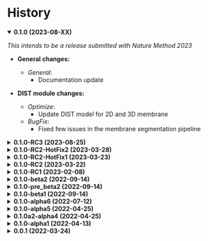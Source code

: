 # History

<details open>
    <summary><b>0.1.0 (2023-08-XX)</b></summary>

*This intends to be a release submitted with Nature Method 2023*

* **General changes:**
    * *General*:
        * Documentation update

* **DIST module changes:**
    * *Optimize*:
        * Update DIST model for 2D and 3D membrane
    * *BugFix*:
        * Fixed few issues in the membrane segmentation pipeline

</details>

<details>
    <summary><b>0.1.0-RC3 (2023-08-25)</b></summary>

* **General changes:**
    * *General*:
        * Full support for 2D data
        * Black
        * Introduced the TARDIS Logo and rebranding to Tardis-PyTorch
        * Remove Open3D library (conflict in CentOS7)
        * Fixed MRC read-out during training that forcibly rotated .mrc files

    * *New_Feature*: 
        * Added new output format .ply
        * New general tardis call
        * Added helper functions csv_am and am_csv
        * Added instance prediction from semantic binary masks 

    * *Optimize*: 
        * Added an optional checkpoint to all Tardis calls
        * Improvements in training for CNN and DIST by users
        * Amira possible output as a raw point cloud

    * *BugFix*:
        * Fixed save for .mrc files

* **SpindleTorch module changes:**
    * *General*:
        * Retrained FNet_32 model for membrane and microtubules
        * Train FNet_32 for 2D membrane segmentation

    * *Optimize*: 
        * 2D CNN network set-up

* **DIST module changes:**
    * *General*:
        * Added simulated data for training on filament-like structures
        * Re-train model no simulated + real data
        * Fine-tuned setting for predictions and post-processing

    * *New_Feature*: 
        * Experimental SparseDist model to offer more memory-efficient performance,  
      for instance segmentation

    * *Optimize*: 
        * Improved visualization outputs
        * Mcov metric optimization
        * Rebuild Graph prediction function to be more robust
        * Reverse-engineered Open3D voxal downsampling and added random downsampling
        * Added distance embedding with a range value

</details>

<details>
    <summary><b>0.1.0-RC2-HotFix2 (2023-03-28)</b></summary>

* **General changes:**
  * Fixed saving int8 semantic output as mrc
  * Added rotation for CNN prediction

</details>

<details>
    <summary><b>0.1.0-RC2-HotFix1 (2023-03-23)</b></summary>

* **General changes:**
  * Fixed loading for corrupted mrc files
  * Fixed for loading and saving mrc/rec files (fix for reading headers size)
  * Fix for loading new Amira SG with coordinates in 'nm' not 'Angstrom'
  * Small fixed in general prediction loops
  * Fixed missing membrane instance prediction output

</details>

<details>
    <summary><b>0.1.0-RC2 (2023-03-22)</b></summary>

* **General changes:**
    * *General*: 
      * Normalized all documentation to *.md
    * *New_Feature*: 
      * Ensure support for PyTorch 2.0 
      * Added benchmark entry
      * Added ClBCE and ClDice loss functions
      * Added binary Amira image file export
      * Full membrane support (training and prediction of cryo-mem)
      * Added costume LR schedular (ISR - invert square root)
    * *Optimize*: 
      * Loss functions pytest and general cleanup
      * Formatting and missing TardisErrors
      * 20x Speed up for Tardis logo for Linux/OS X
    * *BugFix*:
      * Fixed small bugs in metrics calculation

* **SpindleTorch module changes:**
    * *New_Feature* 
      * Added and tested clDice and clBCE loss function
    * *Optimize* 
      * Support for membrane training dataset
    * *General* 
      * Globally change normalization (0-1) to image standardization (-1-1)
      with mean and standard deviation

* **DIST module changes:**
  * *New_Feature* 
        * Node embedding with furier random
        * Added calculation of mcov metric during training and save checkpoint based on it
  * *Optimize* 
    * Point cloud visualization can be now with or without animation

</details>

<details>
    <summary><b>0.1.0-RC1 (2023-02-08)</b></summary>

* **Code restructure:**
    * *Optimize*:
        * autonomization of tests for all python version

* **SpindleTorch module changes:**
    * *Optimize*:
      * Rebuild interpolation for images and mask
      * Simplified building training/testing of datasets
      * Redo mask building from coordinates
      * Build_Point_Cloud
      * New model train with optimize image normalization
    * *BugFix*:
      * image normalization for few very specific cases

* **DIST module changes:**
    * *Optimize*:
      * Change how DIST distance embedding is computed for GT data.
      * Change normalization for point cloud
        - MT normalized by pixel size
        - All other by open3d downsampling value optional random downsamling
      * F1 eval metric and BCE loss without diagonal axis
    * *New_Feature*:
      * DataLoader for stanford data
      * spline filtering include geometric filtering and margin of spline
    * *BugFix*:
      * in point cloud segmenter when feed with coord idx as float not int

* **General changes:**
    * *General*:
      * Added data competition with Amira mesh output
      * Added license footnote
    * *General* code *Optimize* for speed
    * *BugFix* and *Optimize* for post-processing of spatial-graphs
    * *BugFix* and *New_Feature* for amira export format (now build multi-label)
    * *BugFix*:
      * AWS weight import when aws don't allow read access
    * *New_Feature*:
      * TardisError for all error handling

</details>

<details>
    <summary><b>0.1.0-beta2 (2022-09-14)</b></summary>

* **Code restructure:**
    * Finished documentation with Sphinx
    * Build testes for the whole tardis-pytorch
    * Push to RC branch

* **SpindleTorch module changes:**
    * Cryo-membrane model support 
    * Build prediction module for Cryo-membrane
    * Removed scaling module (after extensive testes it shows not benefits)
    * Fixes in building train data set and small restructure (more in documentation)
    * Added more support for 2D images while building test/train dataset
    * Added support for pure probability prediction output in float32

* **DIST module changes:**
    * Last clean-up and prepare for release with ICLR2023

* **General changes:**
    * Added support for mrc and csv file outputs
    * Support for python 3.11 (awaiting pytorch and open3d)
    * requirements.txt changes and include pytroch with support for different os

</details>

<details>
    <summary><b>0.1.0-pre_beta2 (2022-09-14)</b></summary>

* **Code restructure:**
    * Clean-up
    * Restructure code organization
    * Removed slcpy and unified it with spindletorch and dist
    * Rebuild main classes and make them more general
    * Simplified overall structure
    * Full documentation with Sphinx
    * Separate dev. requirements
    * Cleaned S3 aws loading and removed old models from S3 bucket

* **SLCPY module changes:**
    * Removed and marge with SpindleTorch and DIST

* **SpindleTorch module changes:**
    * Retrained FNet_16, FNet_32 and UNet_16, UNet_32

* **DIST module changes:**
    * Introduced DIST for semantic segmentation
    * Retrained model on ScanNet v2 datasets
    * Added node feature embedding with images or RGB values
    * Retrained DIST model on ScanNet v2 + RGB

* **General changes:**
    * Load image data, marge and fixed for int8 and uint8
    * Amira binary import fixes. Amira defined import type. Previously assumption was
      that Amira load all binary as uint8. Amira loads files as uint8 or int8 and
      have different structures when loading mask data which can be binary or ascii.
    * Overall stability improvements
    * Tardis logo was integrated with all TARDIS modules
    * Build tests for the whole tardis-pytorch
    * Introduced tardis_dev and divided stable and developmental branches
    * Fixed image normalization and ensure correct normalized output for training
      and prediction
    * Added MRC export
    * Minor bugfixes from prebeta2 and new additions to beta2

</details>

<details>
    <summary><b>0.1.0-beta1 (2022-09-14)</b></summary>

* **DIST module changes:**
    * Added new classification model based on DIST
    * Simplified logic for patching big point cloud + reduction of number of patches
    * Model structure now embedded in the model weight file
    * Spline smoothing added to graph prediction
    * Small bugfixes:
        * Fixe initial_scale in model nn.Modules
        * Fixed graph builder for ScanNet and PartNet
    * Speed improved dataloader during training
    * Added support for .ply file format and meshes
    * Re-train model on different DIST structure for the paper and for searching 
      of the best approach
    * Bugfixes for segmentation of point cloud from graph probabilities
        * Speed-up boost with simplifying the building and reading adjacency matrix
        * Fix in masking adjacency matrix for points already connected
        * Moved from greedy segmentation to 1-step-back segmentation

* **SpindleTorch changes:**
    * Quick retrained model on hand-curated dataset
    * Added and trained new FNet
    * Standardized pixel size input. Now all data are reshaped to the pixel size of 2.32
    * Change up-sampling from align_corners=True to align_corners=False
    * Added new data for training from @Stefanie_Redemann and @Gunar
    * Ground-up rebuild spindletorch model
        * New Big UNet model combining both UNet and UNet3Plus
        * Unet/Unet3Plus re-trained <- rejected big_unet is better
        * Train Big UNet
    * Speed-up prediction with new Big UNet model

* **SLCPY module changes:**
    * Fix interpolation handling for up-sampled datasets
    * Post-processing improvements and speeds-up
    * MRC2014 file format expand readable formats
    * Processing image data with standardized pixel size of 25 A
    * Bugfixes for floating point precision in Amira output
        * Change floating point from 3 to 15
    * Improvements from importing data from binary Amira file format
        * Change how pixel size is calculated. Amira has weird behavior whenever ET 
          is trimmed. Include this in pixel size calculation
    * Improvements in .rec, .mrc file loader
        * .rec and .mrc file are format with uint8 (value from -128 to 128) or 
          int8 (value from 0 to 255). Fix reading of these files

* **TARDIS**
    * Cleaned log output for easier reading
    * New beautiful log progress window
    * Moved loss fun. to common directory
    * Clean-up
    * Flake8 and pyteset fixes
    * Global tunning for segmentation quality

</details>

<details>
    <summary><b>0.1.0-alpha6 (2022-07-12)</b></summary>

* Check pipeline for image embedding (normalization to enhance features)
    * Introduce new normalization ResaleNormalize that spread histogram from 
    2-98 projectile of intensity distribution
* Model retraining for MTs and membranes (generalization)
* Redone PC normalization
* Additional work on speed up training by optimizing DataLoader
* TODO: Model retraining for MTs with real image data
* Closed #7 an #9 issue
* Added removal of dist_embedding as an input
* SpindleTorch rebuild to work on 2D and 3D datasets
* DIST training progress bar update (simplified output and removed prints)
* Add Visualizer module for point clouds
* Added hotfix for output of coordinates to fit Amira coordinates transformation
* Spellings and documentation fixes
* Bumped version for DIST and slcpy
* Cleaned code and documentation

</details>

<details>
    <summary><b>0.1.0-alpha5 (2022-04-25)</b></summary>

* Rename GraphFormer to DIST (Dimensionless instance Segmentation Transformer)
* Updates for DIST
    * SetUp metric evaluation
    * Changes in handling point cloud
        * Normalization based on K-NN distance
    * Setup for easy dissection of the model
    * Dist version to 0.1.5
    * Added evaluation pipeline

</details>

<details>
    <summary><b>0.1.0a2-alpha4 (2022-04-25)</b></summary>

* Fix for better handling graph prediction
* Fix for #4-#6 issues
* Small bugfixes for GraphFormer while training
* Add point cloud normalization before training/prediction

</details>

<details>
    <summary><b>0.1.0-alpha1 (2022-04-13)</b></summary>

* Rename tardis to tardis-pytorch
* Build tests for all modules
* Integrated slcpy, spindletorch and graphformer
* Added general workflow for MT prediction
    * SLCPY:
        * Loading of data types: .tif, .am, .mrc, .rec for 2D and 3D
        * Included all slcpy modules
        * Move Amira file output of point cloud from graphformer
        * SetUp workflows for data pre- and post-processing 

* SPINDLETORCH
    * Included all spindletorch modules
    * Build standard workflows for training and prediction of 2D and 3D images

* GRAPHFORMER
    * Included all graphformer modules

</details>

<details>
    <summary><b>0.0.1 (2022-03-24)</b></summary>

* Initial commit

</details>
